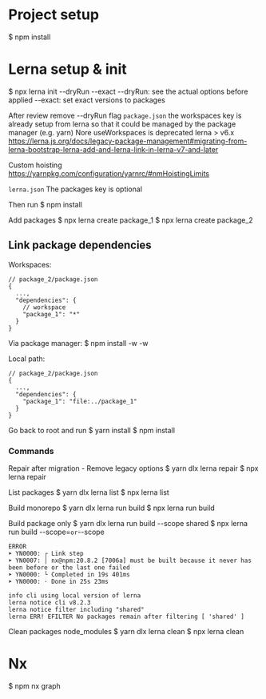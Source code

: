 # Project setup

$ npm install

# Lerna setup & init

$ npx lerna init --dryRun --exact
--dryRun: see the actual options before applied
--exact: set exact versions to packages

After review remove --dryRun flag
`package.json`
the workspaces key is already setup from lerna
so that it could be managed by the package manager (e.g. yarn)
Nore useWorkspaces is deprecated lerna > v6.x
https://lerna.js.org/docs/legacy-package-management#migrating-from-lerna-bootstrap-lerna-add-and-lerna-link-in-lerna-v7-and-later

Custom hoisting
https://yarnpkg.com/configuration/yarnrc/#nmHoistingLimits

`lerna.json`
The packages key is optional

Then run
$ npm install

Add packages
$ npx lerna create package_1
$ npx lerna create package_2

## Link package dependencies

Workspaces:

```
// package_2/package.json
{
  ...,
  "dependencies": {
    // workspace
    "package_1": "*"
  }
}
```

Via package manager:
$ npm install <dependency> -w <package1> -w <package2>

Local path:

```
// package_2/package.json
{
  ...,
  "dependencies": {
    "package_1": "file:../package_1"
  }
}
```

Go back to root and run
$ yarn install
$ npm install

### Commands

Repair after migration - Remove legacy options
$ yarn dlx lerna repair
$ npx lerna repair

List packages
$ yarn dlx lerna list
$ npx lerna list

Build monorepo
$ yarn dlx lerna run build
$ npx lerna run build

Build package only
$ yarn dlx lerna run build --scope shared
$ npx lerna run build --scope=<package>`or`--scope

```
ERROR
➤ YN0000: ┌ Link step
➤ YN0007: │ nx@npm:20.8.2 [7006a] must be built because it never has been before or the last one failed
➤ YN0000: └ Completed in 19s 401ms
➤ YN0000: · Done in 25s 23ms

info cli using local version of lerna
lerna notice cli v8.2.3
lerna notice filter including "shared"
lerna ERR! EFILTER No packages remain after filtering [ 'shared' ]
```

Clean packages node_modules
$ yarn dlx lerna clean
$ npx lerna clean

# Nx

$ npm nx graph
